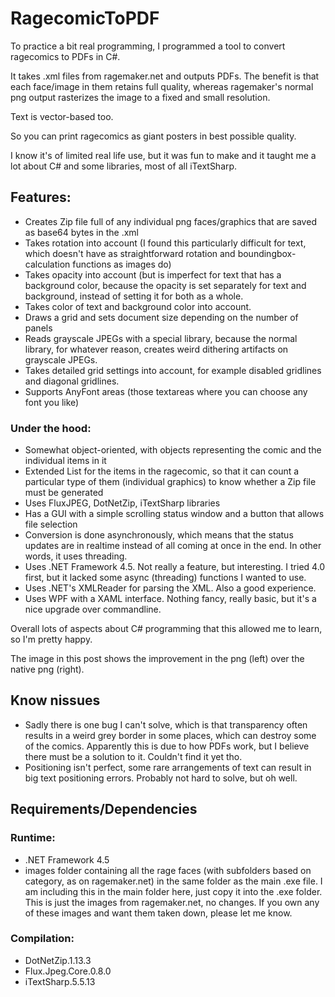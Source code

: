 # RagecomicToPDF

To practice a bit real programming, I programmed a tool to convert ragecomics to PDFs in C#.

It takes .xml files from ragemaker.net and outputs PDFs. The benefit is that each face/image in them retains full quality, whereas ragemaker's normal png output rasterizes the image to a fixed and small resolution.

Text is vector-based too.

So you can print ragecomics as giant posters in best possible quality.

I know it's of limited real life use, but it was fun to make and it taught me a lot about C# and some libraries, most of all iTextSharp. 

## Features:
- Creates Zip file full of any individual png faces/graphics that are saved as base64 bytes in the .xml
- Takes rotation into account (I found this particularly difficult for text, which doesn't have as straightforward rotation and boundingbox-calculation functions as images do)
- Takes opacity into account (but is imperfect for text that has a background color, because the opacity is set separately for text and background, instead of setting it for both as a whole.
- Takes color of text and background color into account.
- Draws a grid and sets document size depending on the number of panels
- Reads grayscale JPEGs with a special library, because the normal library, for whatever reason, creates weird dithering artifacts on grayscale JPEGs.
- Takes detailed grid settings into account, for example disabled gridlines and diagonal gridlines.
- Supports AnyFont areas (those textareas where you can choose any font you like)

### Under the hood:
- Somewhat object-oriented, with objects representing the comic and the individual items in it
- Extended List<T> for the items in the ragecomic, so that it can count a particular type of them (individual graphics) to know whether a Zip file must be generated
- Uses FluxJPEG, DotNetZip, iTextSharp libraries
- Has a GUI with a simple scrolling status window and a button that allows file selection
- Conversion is done asynchronously, which means that the status updates are in realtime instead of all coming at once in the end. In other words, it uses threading.
- Uses .NET Framework 4.5. Not really a feature, but interesting. I tried 4.0 first, but it lacked some async (threading) functions I wanted to use.
- Uses .NET's XMLReader for parsing the XML. Also a good experience.
- Uses WPF with a XAML interface. Nothing fancy, really basic, but it's a nice upgrade over commandline.

Overall lots of aspects about C# programming that this allowed me to learn, so I'm pretty happy.

The image in this post shows the improvement in the png (left) over the native png (right).

## Know nissues 
- Sadly there is one bug I can't solve, which is that transparency often results in a  weird grey border in some places, which can destroy some of the comics. Apparently this is due to how PDFs work, but I believe there must be a solution to it. Couldn't find it yet tho.
- Positioning isn't perfect, some rare arrangements of text can result in big text positioning errors. Probably not hard to solve, but oh well.


## Requirements/Dependencies
### Runtime:
- .NET Framework 4.5
- images folder containing all the rage faces (with subfolders based on category, as on ragemaker.net) in the same folder as the main .exe file. I am including this in the main folder here, just copy it into the .exe folder. This is just the images from ragemaker.net, no changes. If you own any of these images and want them taken down, please let me know.

### Compilation:
- DotNetZip.1.13.3
- Flux.Jpeg.Core.0.8.0
- iTextSharp.5.5.13
